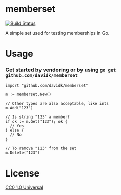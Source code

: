 # memberset

[![Build Status](https://travis-ci.org/davidk/memberset.svg?branch=master)](https://travis-ci.org/davidk/memberset)

A simple set used for testing memberships in Go.

# Usage

### Get started by vendoring or by using `go get github.com/davidk/memberset`

    import "github.com/davidk/memberset"

    m := memberset.New()

    // Other types are also acceptable, like ints
    m.Add("123")

    // Is string "123" a member?
    if ok := m.Get("123"); ok {
      // Yes
    } else {
      // No
    }

    // To remove "123" from the set
    m.Delete("123")

# License

[CC0 1.0 Universal](https://creativecommons.org/publicdomain/zero/1.0/)
